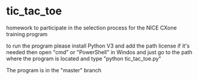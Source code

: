 # tic_tac_toe
homework to participate in the selection process for the NICE CXone training program

to run the program please install Python V3 and add the path license if it's needed
then open "cmd" or "PowerShell" in Windos and just go to the path where the program is located 
and type "python tic_tac_toe.py" 


The program is in the "master" branch
